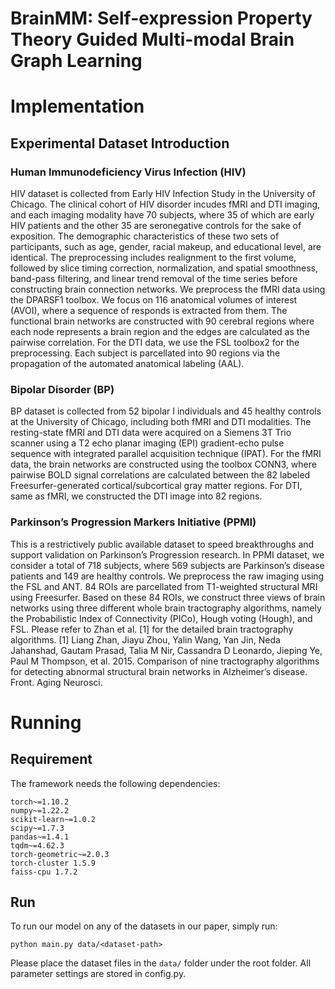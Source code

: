 # BrainMM: Self-expression Property Theory Guided Multi-modal Brain Graph Learning

# Implementation
## Experimental Dataset Introduction
### Human Immunodeficiency Virus Infection (HIV)
HIV dataset is collected from Early HIV Infection Study in the University of Chicago. The clinical cohort of HIV disorder incudes fMRI and DTI imaging, and each imaging modality have 70 subjects, where 35 of which are early HIV patients and the other 35 are seronegative controls for the sake of exposition. The demographic characteristics of these two sets of participants, such as age, gender, racial makeup, and educational level, are identical. The preprocessing includes realignment to the first volume, followed by slice timing correction, normalization, and spatial smoothness, band-pass filtering, and linear trend removal of the time series before constructing brain connection networks. We preprocess the fMRI data using the DPARSF1 toolbox. We focus on 116 anatomical volumes of interest (AVOI), where a sequence of responds is extracted from them. The functional brain networks are constructed with 90 cerebral regions where each node represents a brain region and the edges are calculated as the pairwise correlation. For the DTI data, we use the FSL toolbox2 for the preprocessing. Each subject is parcellated into 90 regions via the propagation of the automated
anatomical labeling (AAL). 
### Bipolar Disorder (BP)
BP dataset is collected from 52 bipolar I individuals and 45 healthy controls at the University of Chicago, including both fMRI and DTI modalities. The resting-state fMRI and DTI data were acquired on a Siemens 3T Trio scanner using a T2 echo planar imaging (EPI) gradient-echo pulse sequence with integrated parallel acquisition technique (IPAT). For the fMRI data, the brain networks are constructed using the toolbox CONN3, where pairwise BOLD signal correlations are calculated between the 82 labeled Freesurfer-generated cortical/subcortical gray matter regions. For DTI, same as fMRI, we constructed the DTI image into 82 regions.
### Parkinson’s Progression Markers Initiative (PPMI)
This is a restrictively public available dataset to speed breakthroughs and support validation on Parkinson’s Progression research. In PPMI dataset, we consider a total of 718 subjects, where 569 subjects are Parkinson’s disease patients and 149 are healthy controls. We preprocess the raw imaging using the FSL and ANT. 84 ROIs are parcellated from T1-weighted structural MRI using Freesurfer. Based on these 84 ROIs, we construct three views of brain networks using three different whole brain tractography algorithms, namely the Probabilistic Index of Connectivity (PICo), Hough voting (Hough), and FSL. Please refer to Zhan et al. [1] for the detailed brain tractography algorithms.
[1] Liang Zhan, Jiayu Zhou, Yalin Wang, Yan Jin, Neda Jahanshad, Gautam Prasad, Talia M Nir, Cassandra D Leonardo, Jieping Ye, Paul M Thompson, et al. 2015. Comparison of nine tractography algorithms for detecting abnormal structural brain networks in Alzheimer’s disease. Front. Aging Neurosci.
# Running
## Requirement
The framework needs the following dependencies:
```
torch~=1.10.2
numpy~=1.22.2
scikit-learn~=1.0.2
scipy~=1.7.3
pandas~=1.4.1
tqdm~=4.62.3
torch-geometric~=2.0.3
torch-cluster 1.5.9
faiss-cpu 1.7.2
```
## Run
To run our model on any of the datasets in our paper, simply run:
```
python main.py data/<dataset-path>
```
Please place the dataset files in the `data/` folder under the root folder.
All parameter settings are stored in config.py.
